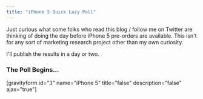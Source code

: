 ```yaml
---
title: "iPhone 5 Quick Lazy Poll"
---
```

<p>Just curious what some folks who read this blog / follow me on Twitter are thinking of doing the day before iPhone 5 pre-orders are available. This isn't for any sort of marketing research project other than my own curiosity.</p>
<p>I'll publish the results in a day or two.</p>
<h3>The Poll Begins...</h3>
<p>[gravityform id="3" name="iPhone 5" title="false" description="false" ajax="true"]</p>
